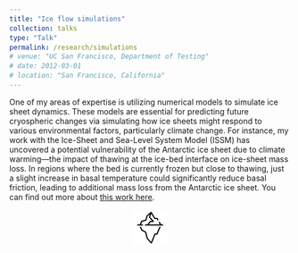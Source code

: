 ```yaml
---
title: "Ice flow simulations"
collection: talks
type: "Talk"
permalink: /research/simulations
# venue: "UC San Francisco, Department of Testing"
# date: 2012-03-01
# location: "San Francisco, California"
---
```


One of my areas of expertise is utilizing numerical models to simulate ice sheet dynamics. These models are essential for predicting future cryospheric changes via simulating how ice sheets might respond to various environmental factors, particularly climate change. For instance, my work with the Ice-Sheet and Sea-Level System Model (ISSM) has uncovered a potential vulnerability of the Antarctic ice sheet due to climate warming—the impact of thawing at the ice-bed interface on ice-sheet mass loss. In regions where the bed is currently frozen but close to thawing, just a slight increase in basal temperature could significantly reduce basal friction, leading to additional mass loss from the Antarctic ice sheet. You can find out more about [this work here](/publications/#publication-2022-Dawson).

<div style="text-align: center;">
  <img src="/images/iceberg-icon.png" alt="Polar Geoscience Icon" style="width: 65px; height: auto;">
</div>
